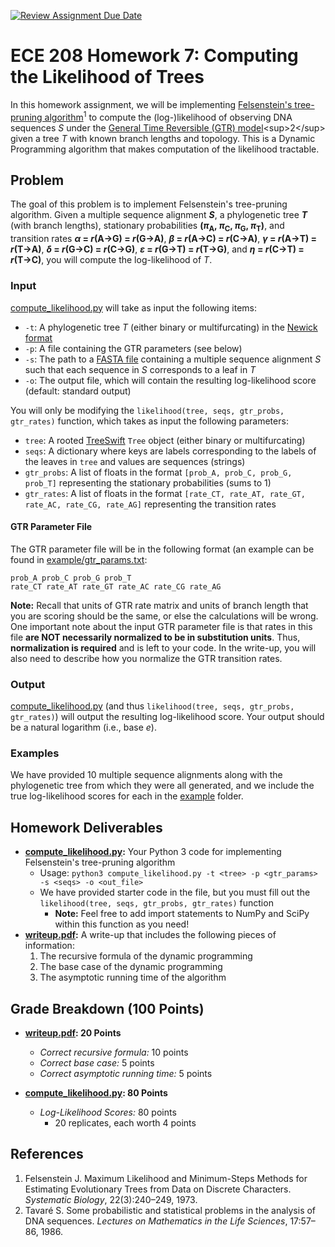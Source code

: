 [![Review Assignment Due Date](https://classroom.github.com/assets/deadline-readme-button-24ddc0f5d75046c5622901739e7c5dd533143b0c8e959d652212380cedb1ea36.svg)](https://classroom.github.com/a/5Jr9S7AE)
# ECE 208 Homework 7: Computing the Likelihood of Trees
In this homework assignment, we will be implementing [Felsenstein's tree-pruning algorithm](https://en.wikipedia.org/wiki/Felsenstein%27s_tree-pruning_algorithm)<sup>1</sup> to compute the (log-)likelihood of observing DNA sequences *S* under the [General Time Reversible (GTR) model](https://en.wikipedia.org/wiki/Models_of_DNA_evolution#GTR_model_(Tavar%C3%A9_1986))<sup>2</sup> given a tree *T* with known branch lengths and topology. This is a Dynamic Programming algorithm that makes computation of the likelihood tractable.

## Problem
The goal of this problem is to implement Felsenstein's tree-pruning algorithm. Given a multiple sequence alignment ***S***, a phylogenetic tree ***T*** (with branch lengths), stationary probabilities **(*π*<sub>A</sub>, *π*<sub>C</sub>, *π*<sub>G</sub>, *π*<sub>T</sub>)**, and transition rates ***α* = *r*(A→G) = *r*(G→A)**, ***β* = *r*(A→C) = *r*(C→A)**, ***γ* = *r*(A→T) = *r*(T→A)**, ***δ* = *r*(G→C) = *r*(C→G)**, ***ε* = *r*(G→T) = *r*(T→G)**, and ***η* = *r*(C→T) = *r*(T→C)**, you will compute the log-likelihood of *T*.

### Input
[compute_likelihood.py](compute_likelihood.py) will take as input the following items:
* `-t`: A phylogenetic tree *T* (either binary or multifurcating) in the [Newick format](https://en.wikipedia.org/wiki/Newick_format)
* `-p`: A file containing the GTR parameters (see below)
* `-s`: The path to a [FASTA file](https://en.wikipedia.org/wiki/FASTA_format) containing a multiple sequence alignment *S* such that each sequence in *S* corresponds to a leaf in *T*
* `-o`: The output file, which will contain the resulting log-likelihood score (default: standard output)

You will only be modifying the `likelihood(tree, seqs, gtr_probs, gtr_rates)` function, which takes as input the following parameters:
* `tree`: A rooted [TreeSwift](https://github.com/niemasd/TreeSwift) `Tree` object (either binary or multifurcating)
* `seqs`: A dictionary where keys are labels corresponding to the labels of the leaves in `tree` and values are sequences (strings)
* `gtr_probs`: A list of floats in the format `[prob_A, prob_C, prob_G, prob_T]` representing the stationary probabilities (sums to 1)
* `gtr_rates`: A list of floats in the format `[rate_CT, rate_AT, rate_GT, rate_AC, rate_CG, rate_AG]` representing the transition rates

#### GTR Parameter File
The GTR parameter file will be in the following format (an example can be found in [example/gtr_params.txt](example/gtr_params.txt):

```
prob_A prob_C prob_G prob_T
rate_CT rate_AT rate_GT rate_AC rate_CG rate_AG
```

**Note:** Recall that units of GTR rate matrix and units of branch length that you are scoring should be the same, or else the calculations will be wrong. One important note about the input GTR parameter file is that rates in this file **are NOT necessarily normalized to be in substitution units**. Thus, **normalization is required** and is left to your code. In the write-up, you will also need to describe how you normalize the GTR transition rates.

### Output
[compute_likelihood.py](compute_likelihood.py) (and thus `likelihood(tree, seqs, gtr_probs, gtr_rates)`) will output the resulting log-likelihood score. Your output should be a natural logarithm (i.e., base *e*).

### Examples
We have provided 10 multiple sequence alignments along with the phylogenetic tree from which they were all generated, and we include the true log-likelihood scores for each in the [example](example) folder.

## Homework Deliverables
* **[compute_likelihood.py](compute_likelihood.py):** Your Python 3 code for implementing Felsenstein's tree-pruning algorithm
    * Usage: `python3 compute_likelihood.py -t <tree> -p <gtr_params> -s <seqs> -o <out_file>`
    * We have provided starter code in the file, but you must fill out the `likelihood(tree, seqs, gtr_probs, gtr_rates)` function
        * **Note:** Feel free to add import statements to NumPy and SciPy within this function as you need!
* **[writeup.pdf](writeup.pdf):** A write-up that includes the following pieces of information:
    1. The recursive formula of the dynamic programming
    2. The base case of the dynamic programming
    3. The asymptotic running time of the algorithm

## Grade Breakdown (100 Points)
* **[writeup.pdf](writeup.pdf): 20 Points**
    * *Correct recursive formula:* 10 points
    * *Correct base case:* 5 points
    * *Correct asymptotic running time:* 5 points

* **[compute_likelihood.py](compute_likelihood.py): 80 Points**
    * *Log-Likelihood Scores:* 80 points
        * 20 replicates, each worth 4 points

## References
1. Felsenstein J. Maximum Likelihood and Minimum-Steps Methods for Estimating Evolutionary Trees from Data on Discrete Characters. *Systematic Biology*, 22(3):240–249, 1973.
2. Tavaré S. Some probabilistic and statistical problems in the analysis of DNA sequences. *Lectures on Mathematics in the Life Sciences*, 17:57–86, 1986.
